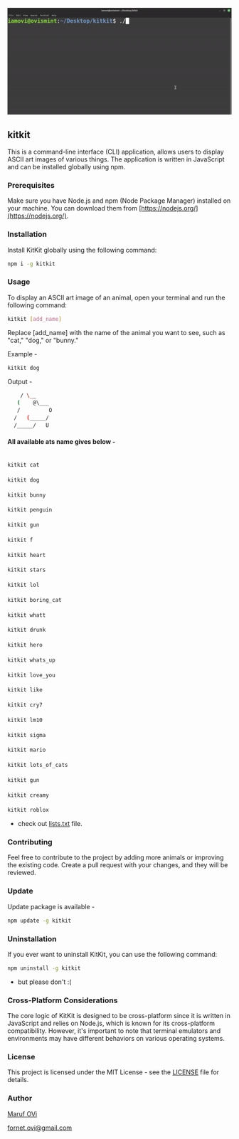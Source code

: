 ![kitkit_banner](.github/kitkit.gif)

## kitkit

This is a command-line interface (CLI) application, allows users to display ASCII art images of various things. The application is written in JavaScript and can be installed globally using npm.

### Prerequisites

Make sure you have Node.js and npm (Node Package Manager) installed on your machine. You can download them from [https://nodejs.org/](https://nodejs.org/).

### Installation

Install KitKit globally using the following command:

```bash
npm i -g kitkit
```

### Usage

To display an ASCII art image of an animal, open your terminal and run the following command:

```bash
kitkit [add_name]
```

Replace [add_name] with the name of the animal you want to see, such as "cat," "dog," or "bunny."

Example - 

```bash
kitkit dog
```

Output - 
```bash
    / \__
   (    @\___
   /         O
  /   (_____/
  /_____/   U
```
#### All available ats name gives below - 

```bash

kitkit cat

kitkit dog

kitkit bunny

kitkit penguin

kitkit gun

kitkit f

kitkit heart

kitkit stars

kitkit lol

kitkit boring_cat

kitkit whatt

kitkit drunk

kitkit hero

kitkit whats_up

kitkit love_you

kitkit like

kitkit cry7

kitkit lm10

kitkit sigma

kitkit mario

kitkit lots_of_cats

kitkit gun

kitkit creamy

kitkit roblox

```
- check out [lists.txt](lists.txt) file.

### Contributing

Feel free to contribute to the project by adding more animals or improving the existing code. Create a pull request with your changes, and they will be reviewed.

### Update

Update package is available - 
```bash
npm update -g kitkit
```

### Uninstallation

If you ever want to uninstall KitKit, you can use the following command:

```bash
npm uninstall -g kitkit
```

- but please don't :(

### Cross-Platform Considerations

The core logic of KitKit is designed to be cross-platform since it is written in JavaScript and relies on Node.js, which is known for its cross-platform compatibility. However, it's important to note that terminal emulators and environments may have different behaviors on various operating systems.

### License

This project is licensed under the MIT License - see the [LICENSE](LICENSE) file for details.

### Author

[Maruf OVi](https://oviportfo.netlify.app/)

fornet.ovi@gmail.com
